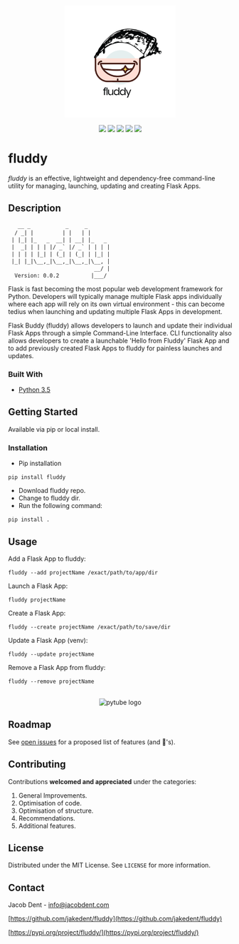 <div align="center">
  <img src="art/fluddy.png" width="250" height="250" alt="pytube logo" />
  <p align="center">
	  <img src="https://img.shields.io/badge/python-3.5%2B-blue" />
	  <img src="https://img.shields.io/badge/pypi-0.0.2-blue" />
	    <img src="https://img.shields.io/badge/Build-stable-brightgreen" />
	 <img src="https://img.shields.io/badge/downloads-1%2F%20month-brightgreen" />
	  <img src="https://img.shields.io/badge/Compatibility-MacOS.%20Windows.%20Linux.-lightgrey" />
	  
	  
	 
  </p>
  
</div>


# fluddy

*fluddy* is an effective, lightweight and dependency-free command-line utility for managing, launching, updating and creating Flask Apps.


<!-- ABOUT THE PROJECT -->
## Description


       __ _           _     _
      / _| |         | |   | |
     | |_| |_   _  __| | __| |_   _
     |  _| | | | |/ _` |/ _` | | | |
     | | | | |_| | (_| | (_| | |_| |
     |_| |_|\__,_|\__,_|\__,_|\__, |
                               __/ |
      Version: 0.0.2          |___/


Flask is fast becoming the most popular web development framework for Python. Developers will typically manage multiple Flask apps individually where each app will rely on its own virtual environment - this can become tedius when launching and updating multiple Flask Apps in development. 

Flask Buddy (fluddy) allows developers to launch and update their individual Flask Apps through a simple Command-Line Interface. CLI functionality also allows developers to create a launchable 'Hello from Fluddy' Flask App and to add previously created Flask Apps to fluddy for painless launches and updates.

### Built With

* [Python 3.5]()


<!-- GETTING STARTED -->
## Getting Started

Available via pip or local install.

### Installation
 
* Pip installation

```
pip install fluddy
```
* Download fluddy repo.
* Change to fluddy dir.
* Run the following command:

```
pip install .
```

<!-- USAGE EXAMPLES -->
## Usage
Add a Flask App to fluddy: 

```
fluddy --add projectName /exact/path/to/app/dir
```

Launch a Flask App:

```
fluddy projectName
```
Create a Flask App:

```
fluddy --create projectName /exact/path/to/save/dir
```
Update a Flask App (venv):

```
fluddy --update projectName
```
Remove a Flask App from fluddy:

```
fluddy --remove projectName
```



<div align="center">
<br>
 <img src="art/fluddy-demo.gif" alt="pytube logo" />
</div>
<!-- ROADMAP -->

## Roadmap

See [open issues](https://github.com/jakedent/fluddy/issues) for a proposed list of features (and 🐞's).



<!-- CONTRIBUTING -->
## Contributing

Contributions **welcomed and appreciated** under the categories:

1. General Improvements.
2. Optimisation of code.
3. Optimisation of structure.
3. Recommendations.
4. Additional features.


<!-- LICENSE -->
## License

Distributed under the MIT License. See `LICENSE` for more information.



<!-- CONTACT -->
## Contact

Jacob Dent - info@jacobdent.com

[https://github.com/jakedent/fluddy](https://github.com/jakedent/fluddy)

[https://pypi.org/project/fluddy/](https://pypi.org/project/fluddy/)

